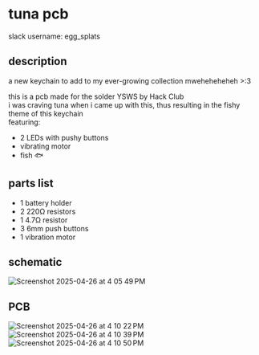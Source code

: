 # tuna pcb
slack username: egg_splats

## description
a new keychain to add to my ever-growing collection mweheheheheh >:3  
  
this is a pcb made for the solder YSWS by Hack Club  
i was craving tuna when i came up with this, thus resulting in the fishy theme of this keychain  
featuring:  
* 2 LEDs with pushy buttons
* vibrating motor
* fish 🐟

## parts list
* 1 battery holder
* 2 220Ω resistors
* 1 4.7Ω resistor
* 3 6mm push buttons
* 1 vibration motor

## schematic
![Screenshot 2025-04-26 at 4 05 49 PM](https://github.com/user-attachments/assets/a79b40aa-e8f1-498c-a0af-693eead3875c)

## PCB
![Screenshot 2025-04-26 at 4 10 22 PM](https://github.com/user-attachments/assets/cf38bd94-1b8f-4f96-9dd4-5d279068460c)
![Screenshot 2025-04-26 at 4 10 39 PM](https://github.com/user-attachments/assets/5900845e-2b76-456c-8f5a-46d26091f305)
![Screenshot 2025-04-26 at 4 10 50 PM](https://github.com/user-attachments/assets/23d9f5a3-19b3-4d7d-b300-5991e512e788)
